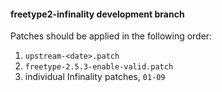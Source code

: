 
#### freetype2-infinality development branch

Patches should be applied in the following order:

1. `upstream-<date>.patch`
2. `freetype-2.5.3-enable-valid.patch`
3. individual Infinality patches, `01-09`

